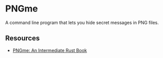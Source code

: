 # PNGme

A command line program that lets you hide secret messages in PNG files.

## Resources

- [PNGme: An Intermediate Rust Book](https://picklenerd.github.io/pngme_book/introduction.html)

